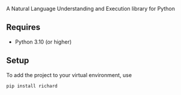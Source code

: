 A Natural Language Understanding and Execution library for Python

## Requires

* Python 3.10 (or higher)

## Setup

To add the project to your virtual environment, use

    pip install richard


